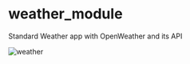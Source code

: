 # weather_module
Standard Weather app with OpenWeather and its API


![weather](https://github.com/benhli40/weather_module/assets/32915331/ba6b2946-a583-478b-a846-d9f070f989e7)
